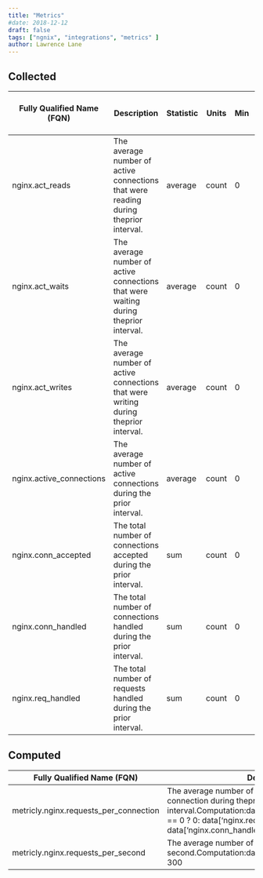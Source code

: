 ```yaml
---
title: "Metrics"
#date: 2018-12-12
draft: false
tags: ["ngnix", "integrations", "metrics" ]
author: Lawrence Lane
---
```

## Collected

| Fully Qualified Name (FQN) | Description                                                                          | Statistic | Units | Min | Max  | Sparse Data Strategy (SDS) | BASE | CORR | UTIL |
|----------------------------|--------------------------------------------------------------------------------------|-----------|-------|-----|------|----------------------------|------|------|------|
| nginx.act_reads            | The average number of active connections that were reading during theprior interval. | average   | count | 0   | none | none                       | yes  | yes  | no   |
| nginx.act_waits            | The average number of active connections that were waiting during theprior interval. | average   | count | 0   | none | none                       | yes  | yes  | no   |
| nginx.act_writes           | The average number of active connections that were writing during theprior interval. | average   | count | 0   | none | none                       | yes  | yes  | no   |
| nginx.active_connections   | The average number of active connections during the prior interval.                  | average   | count | 0   | none | none                       | yes  | yes  | no   |
| nginx.conn_accepted        | The total number of connections accepted during the prior interval.                  | sum       | count | 0   | none | none                       | yes  | yes  | no   |
| nginx.conn_handled         | The total number of connections handled during the prior interval.                   | sum       | count | 0   | none | none                       | yes  | yes  | no   |
| nginx.req_handled          | The total number of requests handled during the prior interval.                      | sum       | count | 0   | none | none                       | yes  | yes  | no   |

## Computed

| Fully Qualified Name (FQN)             | Description                                                                                                                                                                                                     | Units | Min | Max  | BASE | CORR | UTIL |
|----------------------------------------|-----------------------------------------------------------------------------------------------------------------------------------------------------------------------------------------------------------------|-------|-----|------|------|------|------|
| metricly.nginx.requests_per_connection | The average number of requests handled by each connection during theprior interval.Computation:data[‘nginx.conn_handled’].actual == 0 ? 0: data[‘nginx.req_handled’].actual / data[‘nginx.conn_handled’].actual | count | 0   | none | yes  | no   | no   |
| metricly.nginx.requests_per_second     | The average number of requests per second.Computation:data[‘nginx.req_handled’].actual / 300                                                                                                                    | ops   | 0   | none | yes  | no   | no   |
